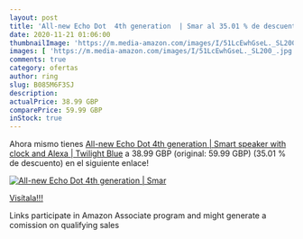 ```yaml
---
layout: post
title: 'All-new Echo Dot  4th generation  | Smar al 35.01 % de descuento'
date: 2020-11-21 01:06:00
thumbnailImage: 'https://m.media-amazon.com/images/I/51LcEwhGseL._SL200_.jpg'
images: [ 'https://m.media-amazon.com/images/I/51LcEwhGseL._SL200_.jpg' ]
comments: true
category: ofertas
author: ring
slug: B085M6F3SJ
description:
actualPrice: 38.99 GBP
comparePrice: 59.99 GBP
inStock: true
---
```


Ahora mismo tienes [All-new Echo Dot  4th generation  | Smart speaker with clock and Alexa | Twilight Blue](https://www.amazon.co.uk/dp/B085M6F3SJ/?tag=tolees0a-21) a 38.99 GBP (original: 59.99 GBP) (35.01 %  de descuento) en el siguiente enlace!

[![All-new Echo Dot  4th generation  | Smar](https://m.media-amazon.com/images/I/51LcEwhGseL._SL200_.jpg)](https://www.amazon.co.uk/dp/B085M6F3SJ/?tag=tolees0a-21)

[Visítala!!!](https://www.amazon.co.uk/dp/B085M6F3SJ/?tag=tolees0a-21)

Links participate in Amazon Associate program and might generate a comission on qualifying sales
